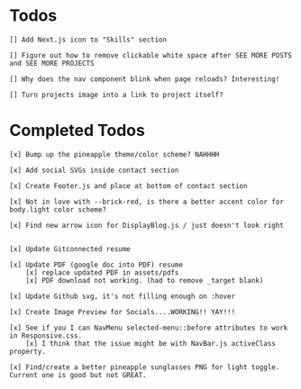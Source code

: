 # Todos

    [] Add Next.js icon to "Skills" section

    [] Figure out how to remove clickable white space after SEE MORE POSTS and SEE MORE PROJECTS

    [] Why does the nav component blink when page reloads? Interesting!

    [] Turn projects image into a link to project itself?

# Completed Todos

    [x] Bump up the pineapple theme/color scheme? NAHHHH

    [x] Add social SVGs inside contact section

    [x] Create Footer.js and place at bottom of contact section

    [x] Not in love with --brick-red, is there a better accent color for body.light color scheme?

    [x] Find new arrow icon for DisplayBlog.js / just doesn't look right


    [x] Update Gitconnected resume

    [x] Update PDF (google doc into PDF) resume
        [x] replace updated PDF in assets/pdfs
        [x] PDF download not working. (had to remove _target blank)

    [x] Update Github svg, it's not filling enough on :hover

    [x] Create Image Preview for Socials....WORKING!! YAY!!!

    [x] See if you I can NavMenu selected-menu::before attributes to work in Responsive.css.
        [x] I think that the issue might be with NavBar.js activeClass property.

    [x] Find/create a better pineapple sunglasses PNG for light toggle. Current one is good but not GREAT.
